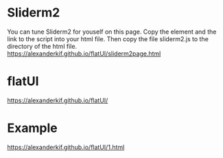 # Sliderm2
You can tune Sliderm2 for youself on this page. Copy the element and the link to the script into your html file. Then  copy the file sliderm2.js to the directory of the html file.
https://alexanderkif.github.io/flatUI/sliderm2page.html
# flatUI
https://alexanderkif.github.io/flatUI/
# Example
https://alexanderkif.github.io/flatUI/1.html
